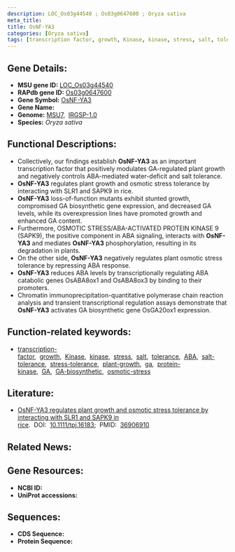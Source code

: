 ```yaml
---
description: LOC_Os03g44540 ; Os03g0647600 ; Oryza sativa
meta_title:
title: OsNF-YA3
categories: [Oryza sativa]
tags: [transcription factor, growth, Kinase, kinase, stress, salt, tolerance, ABA, salt tolerance, stress tolerance, plant growth, ga,  ga , protein kinase, GA, GA biosynthetic,  ABA , osmotic stress]
---
```


## Gene Details:
- **MSU gene ID:** [LOC_Os03g44540](http://rice.uga.edu/cgi-bin/ORF_infopage.cgi?orf=LOC_Os03g44540)  
- **RAPdb gene ID:** [Os03g0647600](https://rapdb.dna.affrc.go.jp/locus/?name=Os03g0647600)  
- **Gene Symbol:** <u>OsNF-YA3</u>
- **Gene Name:**
- **Genome:**  [MSU7](http://rice.uga.edu/),&nbsp;&nbsp;[IRGSP-1.0](https://rapdb.dna.affrc.go.jp/download/irgsp1.html)
- **Species:** *Oryza sativa*

## Functional Descriptions:
   - Collectively, our findings establish **OsNF-YA3** as an important transcription factor that positively modulates GA-regulated plant growth and negatively controls ABA-mediated water-deficit and salt tolerance.
   - **OsNF-YA3** regulates plant growth and osmotic stress tolerance by interacting with SLR1 and SAPK9 in rice.
   - **OsNF-YA3** loss-of-function mutants exhibit stunted growth, compromised GA biosynthetic gene expression, and decreased GA levels, while its overexpression lines have promoted growth and enhanced GA content.
   - Furthermore, OSMOTIC STRESS/ABA-ACTIVATED PROTEIN KINASE 9 (SAPK9), the positive component in ABA signaling, interacts with **OsNF-YA3** and mediates **OsNF-YA3** phosphorylation, resulting in its degradation in plants.
   - On the other side, **OsNF-YA3** negatively regulates plant osmotic stress tolerance by repressing ABA response.
   - **OsNF-YA3** reduces ABA levels by transcriptionally regulating ABA catabolic genes OsABA8ox1 and OsABA8ox3 by binding to their promoters.
   - Chromatin immunoprecipitation-quantitative polymerase chain reaction analysis and transient transcriptional regulation assays demonstrate that **OsNF-YA3** activates GA biosynthetic gene OsGA20ox1 expression.

## Function-related keywords:
   - [transcription-factor](/tags/transcription-factor/),&nbsp;&nbsp;[growth](/tags/growth/),&nbsp;&nbsp;[Kinase](/tags/Kinase/),&nbsp;&nbsp;[kinase](/tags/kinase/),&nbsp;&nbsp;[stress](/tags/stress/),&nbsp;&nbsp;[salt](/tags/salt/),&nbsp;&nbsp;[tolerance](/tags/tolerance/),&nbsp;&nbsp;[ABA](/tags/ABA/),&nbsp;&nbsp;[salt-tolerance](/tags/salt-tolerance/),&nbsp;&nbsp;[stress-tolerance](/tags/stress-tolerance/),&nbsp;&nbsp;[plant-growth](/tags/plant-growth/),&nbsp;&nbsp;[ga](/tags/ga/),&nbsp;&nbsp;[protein-kinase](/tags/protein-kinase/),&nbsp;&nbsp;[GA](/tags/GA/),&nbsp;&nbsp;[GA-biosynthetic](/tags/GA-biosynthetic/),&nbsp;&nbsp;[osmotic-stress](/tags/osmotic-stress/)

## Literature:
   - [OsNF-YA3 regulates plant growth and osmotic stress tolerance by interacting with SLR1 and SAPK9 in rice](https://www.doi.org/10.1111/tpj.16183).&nbsp;&nbsp;DOI:&nbsp;&nbsp;[10.1111/tpj.16183](https://www.doi.org/10.1111/tpj.16183);&nbsp;&nbsp;PMID:&nbsp;&nbsp;[36906910](https://pubmed.ncbi.nlm.nih.gov/36906910/)

## Related News:

## Gene Resources:
- **NCBI ID:**  []()
- **UniProt accessions:** [](https://www.uniprot.org/uniprotkb//entry)

## Sequences:
- **CDS Sequence:**
- **Protein Sequence:**
